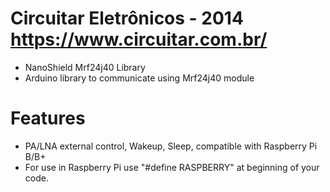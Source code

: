 # Circuitar Eletrônicos - 2014 https://www.circuitar.com.br/ #
* NanoShield Mrf24j40 Library
* Arduino library to communicate using Mrf24j40 module 

# Features #
* PA/LNA external control, Wakeup, Sleep, compatible with Raspberry Pi B/B+
* For use in Raspberry Pi use "#define RASPBERRY" at beginning of your code.